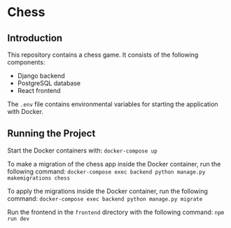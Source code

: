 # Chess

## Introduction

This repository contains a chess game. It consists of the following components:
- Django backend
- PostgreSQL database
- React frontend

The `.env` file contains environmental variables for starting the application with Docker.


## Running the Project

Start the Docker containers with:
`docker-compose up`

To make a migration of the chess app inside the Docker container, run the following command:
`docker-compose exec backend python manage.py makemigrations chess`

To apply the migrations inside the Docker container, run the following command:
`docker-compose exec backend python manage.py migrate`

Run the frontend in the `frontend` directory with the following command:
`npm run dev`
